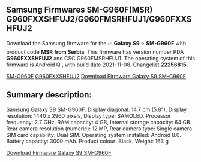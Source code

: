 <h2>Samsung Firmwares SM-G960F(MSR) G960FXXSHFUJ2/G960FMSRHFUJ1/G960FXXSHFUJ2</h2>
Download the Samsung firmware for the ✅ <strong>Galaxy S9 </strong> ⭐ <strong>SM-G960F</strong> with product code <strong>MSR</strong> <strong> from Serbia</strong>. This firmware has version number PDA <strong>G960FXXSHFUJ2</strong> and CSC G960FMSRHFUJ1. The operating system of this firmware is Android Q , with build date 2021-11-08. Changelist <strong>22256815</strong>.


[SM-G960F](https://samfirm.shop/samsung/model/SM-G960F)
[G960FXXSHFUJ2](https://samfirm.shop/samsung/pda/G960FXXSHFUJ2)
[Download Firmware Galaxy S9 SM-G960F](https://samfirm.shop/samsung/firmware/473014)
<h2>Summary description:</h2>
<p>Samsung Galaxy S9 SM-G960F. Display diagonal: 14.7 cm (5.8"), Display resolution: 1440 x 2960 pixels, Display type: SAMOLED. Processor frequency: 2.7 GHz. RAM capacity: 4 GB, Internal storage capacity: 64 GB. Rear camera resolution (numeric): 12 MP, Rear camera type: Single camera. SIM card capability: Dual SIM. Operating system installed: Android 8.0. Battery capacity: 3000 mAh. Product colour: Black. Weight: 163 g</p>


[Download Firmware Galaxy S9 SM-G960F](https://samfirm.shop/samsung/firmware/473014)
